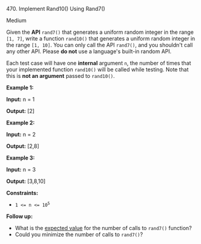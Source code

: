 ﻿470\. Implement Rand10() Using Rand7()

Medium

Given the **API** `rand7()` that generates a uniform random integer in the range `[1, 7]`, write a function `rand10()` that generates a uniform random integer in the range `[1, 10]`. You can only call the API `rand7()`, and you shouldn't call any other API. Please **do not** use a language's built-in random API.

Each test case will have one **internal** argument `n`, the number of times that your implemented function `rand10()` will be called while testing. Note that this is **not an argument** passed to `rand10()`.

**Example 1:**

**Input:** n = 1

**Output:** [2]

**Example 2:**

**Input:** n = 2

**Output:** [2,8]

**Example 3:**

**Input:** n = 3

**Output:** [3,8,10]

**Constraints:**

*   <code>1 <= n <= 10<sup>5</sup></code>

**Follow up:**

*   What is the [expected value](https://en.wikipedia.org/wiki/Expected_value) for the number of calls to `rand7()` function?
*   Could you minimize the number of calls to `rand7()`?
